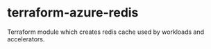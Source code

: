 # terraform-azure-redis
Terraform module which creates redis cache used by workloads and accelerators.
